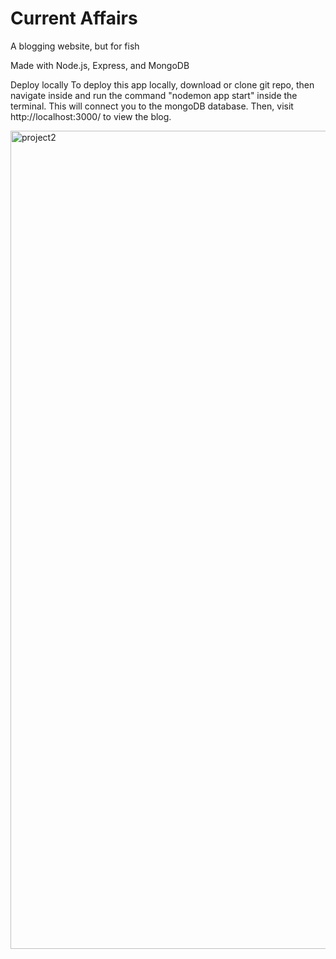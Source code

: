 # Current Affairs
A blogging website, but for fish

Made with Node.js, Express, and MongoDB

Deploy locally
To deploy this app locally, download or clone git repo, then navigate inside and run the command "nodemon app start" inside the terminal. This will connect you to the mongoDB database. Then, visit http://localhost:3000/ to view the blog.

<img width="1309" alt="project2" src="https://github.com/user-attachments/assets/3cdc9358-2dd9-4bcb-91a2-dfa8c5177097">
